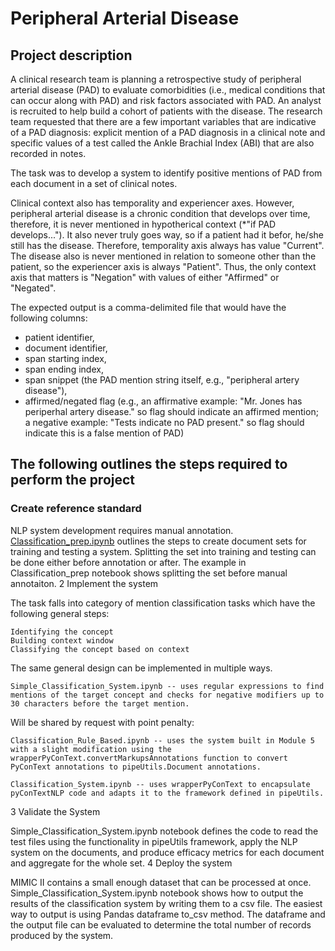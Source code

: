 # Peripheral Arterial Disease
## Project description

A clinical research team is planning a retrospective study of peripheral arterial disease (PAD) to evaluate comorbidities (i.e., medical conditions that can occur along with PAD) and risk factors associated with PAD. An analyst is recruited to help build a cohort of patients with the disease. The research team requested that there are a few important variables that are indicative of a PAD diagnosis: explicit mention of a PAD diagnosis in a clinical note and specific values of a test called the Ankle Brachial Index (ABI) that are also recorded in notes.

The task was to develop a system to identify positive mentions of PAD from each document in a set of clinical notes.

Clinical context also has temporality and experiencer axes. However, peripheral arterial disease is a chronic condition that develops over time, therefore, it is never mentioned in hypotherical context (*"if PAD develops..."). It also never truly goes way, so if a patient had it befor, he/she still has the disease. Therefore, temporality axis always has value "Current". The disease also is never mentioned in relation to someone other than the patient, so the experiencer axis is always "Patient". Thus, the only context axis that matters is "Negation" with values of either "Affirmed" or "Negated".

The expected output is a comma-delimited file that would have the following columns:

 - patient identifier,
 - document identifier,
 - span starting index,
 - span ending index,
 - span snippet (the PAD mention string itself, e.g., "peripheral artery disease"),
 - affirmed/negated flag (e.g., an affirmative example: "Mr. Jones has periperhal artery disease." so flag should indicate an affirmed mention; a negative example: "Tests indicate no PAD present." so flag should indicate this is a false mention of PAD)

## The following outlines the steps required to perform the project

### Create reference standard

NLP system development requires manual annotation. [Classification_prep.ipynb](Classification_prep.ipynb) outlines the steps to create document sets for training and testing a system. Splitting the set into training and testing can be done either before annotation or after. The example in Classification_prep notebook shows splitting the set before manual annotaiton.
2 Implement the system

The task falls into category of mention classification tasks which have the following general steps:

    Identifying the concept
    Building context window
    Classifying the concept based on context

The same general design can be implemented in multiple ways.

    Simple_Classification_System.ipynb -- uses regular expressions to find mentions of the target concept and checks for negative modifiers up to 30 characters before the target mention.

Will be shared by request with point penalty:

    Classification_Rule_Based.ipynb -- uses the system built in Module 5 with a slight modification using the wrapperPyConText.convertMarkupsAnnotations function to convert PyConText annotations to pipeUtils.Document annotations.

    Classification_System.ipynb -- uses wrapperPyConText to encapsulate pyConTextNLP code and adapts it to the framework defined in pipeUtils.

3 Validate the System

Simple_Classification_System.ipynb notebook defines the code to read the test files using the functionality in pipeUtils framework, apply the NLP system on the documents, and produce efficacy metrics for each document and aggregate for the whole set.
4 Deploy the system

MIMIC II contains a small enough dataset that can be processed at once. Simple_Classification_System.ipynb notebook shows how to output the results of the classification system by writing them to a csv file. The easiest way to output is using Pandas dataframe to_csv method. The dataframe and the output file can be evaluated to determine the total number of records produced by the system.
